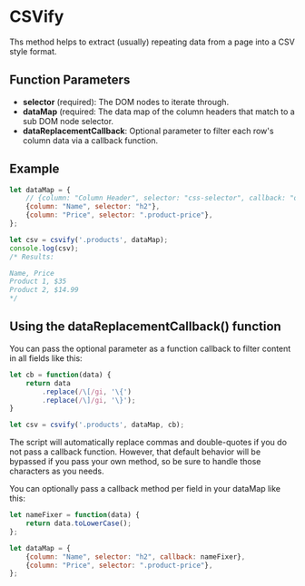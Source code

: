 # CSVify

Ths method helps to extract (usually) repeating data from a page into a CSV style format.

## Function Parameters
* **selector** (required): The DOM nodes to iterate through.
* **dataMap** (required: The data map of the column headers that match to a sub DOM node selector.
* **dataReplacementCallback**: Optional parameter to filter each row's column data via a callback function.

## Example

```javascript
let dataMap = {
    // {column: "Column Header", selector: "css-selector", callback: "optional callback method"}
    {column: "Name", selector: "h2"},
    {column: "Price", selector: ".product-price"},
};

let csv = csvify('.products', dataMap);
console.log(csv);
/* Results:

Name, Price
Product 1, $35
Product 2, $14.99
*/
```

## Using the dataReplacementCallback() function

You can pass the optional parameter as a function callback to filter content in all fields like this:

```javascript
let cb = function(data) {
    return data
        .replace(/\[/gi, '\{')
        .replace(/\]/gi, '\}');
}

let csv = csvify('.products', dataMap, cb);
```
The script will automatically replace commas and double-quotes if you do not pass a callback function. However, that default behavior will be bypassed if you pass your own method, so be sure to handle those characters as you needs.

You can optionally pass a callback method per field in your dataMap like this:

```javascript
let nameFixer = function(data) {
    return data.toLowerCase();
};

let dataMap = {
    {column: "Name", selector: "h2", callback: nameFixer},
    {column: "Price", selector: ".product-price"},
};